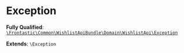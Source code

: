 #  Exception

**Fully Qualified**: [`\Frontastic\Common\WishlistApiBundle\Domain\WishlistApi\Exception`](../../../../../src/php/WishlistApiBundle/Domain/WishlistApi/Exception.php)

**Extends**: `\Exception`

